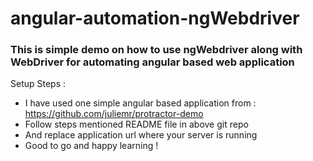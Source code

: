 # angular-automation-ngWebdriver
### This is simple demo on how to use ngWebdriver along with WebDriver for automating angular based web application

Setup Steps :
- I have used one simple angular based application from : https://github.com/juliemr/protractor-demo
- Follow steps mentioned README file in above git repo
- And replace application url where your server is running
- Good to go and happy learning !
